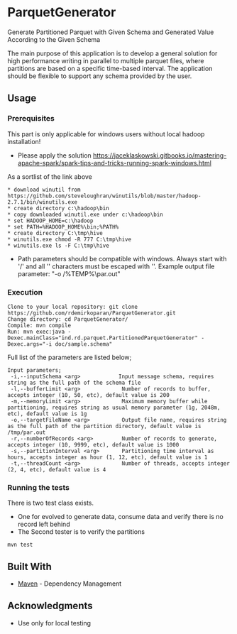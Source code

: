 # ParquetGenerator
Generate Partitioned Parquet with Given Schema and Generated Value According to the Given Schema

The main purpose of this application is to develop a general solution for high performance writing in parallel to multiple parquet files, where partitions are based on a specific time-based interval. The application should be flexible to support any schema provided by the user.

## Usage

### Prerequisites

This part is only applicable for windows users without local hadoop installation!

* Please apply the solution https://jaceklaskowski.gitbooks.io/mastering-apache-spark/spark-tips-and-tricks-running-spark-windows.html

As a sortlist of the link above
```
* download winutil from https://github.com/steveloughran/winutils/blob/master/hadoop-2.7.1/bin/winutils.exe
* create directory c:\hadoop\bin
* copy downloaded winutil.exe under c:\hadoop\bin
* set HADOOP_HOME=c:\hadoop
* set PATH=%HADOOP_HOME%\bin;%PATH%
* create directory C:\tmp\hive
* winutils.exe chmod -R 777 C:\tmp\hive
* winutils.exe ls -F C:\tmp\hive
```
* Path parameters should be compatible with windows. Always start with '/' and all '\' characters must be escaped with '\'. Example output file parameter: "-o /%TEMP%\\par.out"

### Execution

```
Clone to your local repository: git clone https://github.com/rdemirkoparan/ParquetGenerator.git
Change directory: cd ParquetGenerator/
Compile: mvn compile
Run: mvn exec:java -Dexec.mainClass="ind.rd.parquet.PartitionedParquetGenerator" -Dexec.args="-i doc/sample.schema"
```

Full list of the parameters are listed below;

```
Input parameters;
 -i,--inputSchema <arg>            Input message schema, requires string as the full path of the schema file
 -l,--bufferLimit <arg>         	Number of records to buffer, accepts integer (10, 50, etc), default value is 200
 -m,--memoryLimit <arg>         	Maximum memory buffer while partitioning, requires string as usual memory parameter (1g, 2048m, etc), default value is 1g
 -o,--targetFileName <arg>      	Output file name, requires string as the full path of the partition directory, default value is /tmp/par.out
 -r,--numberOfRecords <arg>     	Number of records to generate, accepts integer (10, 9999, etc), default value is 1000
 -s,--partitionInterval <arg>   	Partitioning time interval as hours, accepts integer as hour (1, 12, etc), default value is 1
 -t,--threadCount <arg>         	Number of threads, accepts integer (2, 4, etc), default value is 4
 ```
 
### Running the tests

There is two test class exists.

* One for evolved to generate data, consume data and verify there is no record left behind
* The Second tester is to verify the partitions

```
mvn test
```

## Built With

* [Maven](https://maven.apache.org/) - Dependency Management

## Acknowledgments

* Use only for local testing

